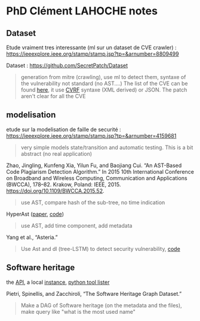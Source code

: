 # PhD Clément LAHOCHE notes

## Dataset

Etude vraiment tres interessante (ml sur un dataset de CVE crawler) : https://ieeexplore.ieee.org/stamp/stamp.jsp?tp=&arnumber=8809499

Dataset : https://github.com/SecretPatch/Dataset

> generation from mitre (crawling), use ml to detect them, syntaxe of the vulnerability not standard (no AST....)
> The list of the CVE can be found [here](https://www.cve.org/Downloads), it use [CVRF](https://cve.mitre.org/cve/cvrf.html) syntaxe (XML derived) or JSON.
> The patch aren't clear for all the CVE

## modelisation

etude sur la modelisation de faille de securité : https://ieeexplore.ieee.org/stamp/stamp.jsp?tp=&arnumber=4159681

> very simple models state/transition and automatic testing. This is a bit abstract (no real application)

Zhao, Jingling, Kunfeng Xia, Yilun Fu, and Baojiang Cui. “An AST-Based Code Plagiarism Detection Algorithm.” In 2015 10th International Conference on Broadband and Wireless Computing, Communication and Applications (BWCCA), 178–82. Krakow, Poland: IEEE, 2015. https://doi.org/10.1109/BWCCA.2015.52.

> use AST, compare hash of the sub-tree, no time indication

HyperAst ([paper](https://dl.acm.org/doi/abs/10.1145/3551349.3560423), [code](https://github.com/HyperAST/HyperAST))

> use AST, add time component, add metadata

Yang et al., “Asteria.”

> Use Ast and dl (tree-LSTM) to detect security vulnerability, [code](https://github.com/Asteria-BCSD/Asteria)

## Software heritage

the [API](https://archive.softwareheritage.org/api/), a local [instance](https://docs.softwareheritage.org/devel/getting-started/index.html), [python tool lister](https://forge.softwareheritage.org/source/swh-lister/)

Pietri, Spinellis, and Zacchiroli, “The Software Heritage Graph Dataset.”

> Make a DAG of Software heritage (on the metadata and the files), make query like "what is the most used name"